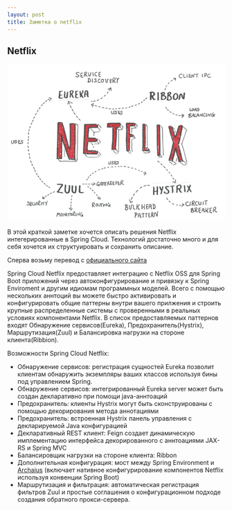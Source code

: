 ```yaml
---
layout: post
title: Заметка о netflix
---
```


## Netflix 

![Netflix oss](/images/netflix.png)

В этой краткой заметке хочется описать решения Netflix интегерированные в Spring Cloud. Технологий достаточно много и для себя хочется их структуировать и сохранить описание. 

 Сперва возьму перевод с [официального сайта](https://cloud.spring.io/spring-cloud-netflix/)

Spring Cloud Netflix предоставляет интеграцию с Netflix OSS для Spring Boot приложений через автоконфигурирование и привязку к  Spring Enviroment и другим идиомам программных моделей. Всего с помощью нескольких аннтоций вы можете быстро активировать и конфигурировать общие паттерны внутри вашего прилжения и строить крупные распределенные системы с проверенными в реальных условиях компонентами Netflix. В список предоставляемых паттернов входят Обнаружение сервисов(Eureka), Предохранитель(Hystrix), Маршрутизация(Zuul) и Балансировка нагрузки на стороне клиента(Ribbion). 


Возможности Spring Cloud Netflix:

   - Обнаружение сервисов: регистрация сущностей Eureka позволит клиентам обнаружить экземпляры ваших классов используя бины под управлением Spring. 
   - Обнаружение сервисов: интегрированный Eureka server может быть создан декларативно при помощи java-аннтоаций
   - Предохранитель: клиенты Hystrix  могут быть сконструированы с помощью декорирования метода аннотациями
   - Предохранитель: встроенная Hystrix панель управления с декларируемой Java конфигурацией
   - Декларативный REST клиент: Feign создает динамическую имплементацию интерфейса декорированного с аннтоациями JAX-RS и Spring MVC 
   - Балансировщик нагрузки на стороне клиента: Ribbon
   - Дополнительная конфигурация: мост между Spring Environment и [Archaius](https://github.com/Netflix/archaius) (включает нативное конфигурирование компонентов Netflix используя конвенции Spring Boot)
   - Маршрутизация и фильтрация: автоматическая регистрация фильтров Zuul и простые соглашения о конфигурационном подходе создания обратного прокси-сервера. 


